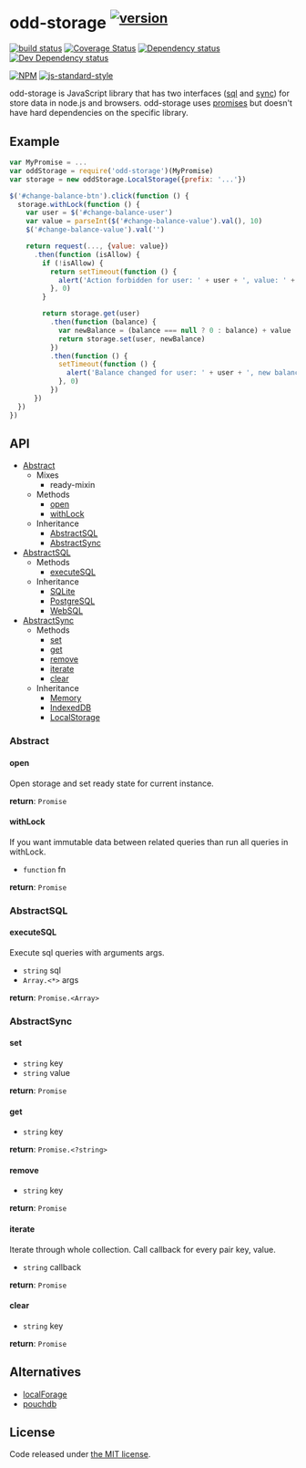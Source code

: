 # odd-storage <sup>[![version](http://vb.teelaun.ch/fanatid/odd-storage.svg)](https://www.npmjs.org/package/odd-storage/)</sup>

[![build status](https://img.shields.io/travis/fanatid/odd-storage.svg?branch=master&style=flat-square)](http://travis-ci.org/fanatid/odd-storage)
[![Coverage Status](https://img.shields.io/coveralls/fanatid/odd-storage.svg?style=flat-square)](https://coveralls.io/r/fanatid/odd-storage)
[![Dependency status](https://img.shields.io/david/fanatid/odd-storage.svg?style=flat-square)](https://david-dm.org/fanatid/odd-storage#info=dependencies)
[![Dev Dependency status](https://img.shields.io/david/fanatid/odd-storage.svg?style=flat-square)](https://david-dm.org/fanatid/odd-storage#info=devDependencies)

[![NPM](https://nodei.co/npm/odd-storage.png)](https://www.npmjs.com/package/odd-storage)
[![js-standard-style](https://cdn.rawgit.com/feross/standard/master/badge.svg)](https://github.com/feross/standard)

odd-storage is JavaScript library that has two interfaces ([sql](#abstractsql) and [sync](#abstractsync)) for store data in node.js and browsers. odd-storage uses [promises](https://promisesaplus.com/) but doesn't have hard dependencies on the specific library.

## Example

```js
var MyPromise = ...
var oddStorage = require('odd-storage')(MyPromise)
var storage = new oddStorage.LocalStorage({prefix: '...'})

$('#change-balance-btn').click(function () {
  storage.withLock(function () {
    var user = $('#change-balance-user')
    var value = parseInt($('#change-balance-value').val(), 10)
    $('#change-balance-value').val('')

    return request(..., {value: value})
      .then(function (isAllow) {
        if (!isAllow) {
          return setTimeout(function () {
            alert('Action forbidden for user: ' + user + ', value: ' + value)
          }, 0)
        }

        return storage.get(user)
          .then(function (balance) {
            var newBalance = (balance === null ? 0 : balance) + value
            return storage.set(user, newBalance)
          })
          .then(function () {
            setTimeout(function () {
              alert('Balance changed for user: ' + user + ', new balance ' + balance)
            }, 0)
          })
      })
  })
})
```

## API

  * [Abstract](#abstract)
    * Mixes
      * ready-mixin
    * Methods
      * [open](#open)
      * [withLock](#withlock)
    * Inheritance
      * [AbstractSQL](#abstractsql)
      * [AbstractSync](#abstractsync)
  * [AbstractSQL](#abstractsql)
    * Methods
      * [executeSQL](#executesql)
    * Inheritance
      * [SQLite](#sqlite)
      * [PostgreSQL](#postgresql)
      * [WebSQL](#websql)
  * [AbstractSync](#abstractsync)
    * Methods
      * [set](#set)
      * [get](#get)
      * [remove](#remove)
      * [iterate](#iterate)
      * [clear](#clear)
    * Inheritance
      * [Memory](#memory)
      * [IndexedDB](#indexeddb)
      * [LocalStorage](#localstorage)

### Abstract

#### open

Open storage and set ready state for current instance.

**return**: `Promise`

#### withLock

If you want immutable data between related queries than run all queries in withLock.

  * `function` fn

**return**: `Promise`

### AbstractSQL

#### executeSQL

Execute sql queries with arguments args.

  * `string` sql
  * `Array.<*>` args

**return**: `Promise.<Array>`

### AbstractSync

#### set

  * `string` key
  * `string` value

**return**: `Promise`

#### get

  * `string` key

**return**: `Promise.<?string>`

#### remove

  * `string` key

**return**: `Promise`

#### iterate

Iterate through whole collection. Call callback for every pair key, value.

  * `string` callback

**return**: `Promise`

#### clear

  * `string` key

**return**: `Promise`

## Alternatives

  * [localForage](https://github.com/mozilla/localForage)
  * [pouchdb](https://github.com/pouchdb/pouchdb)

## License

Code released under [the MIT license](LICENSE).
